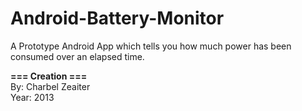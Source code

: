 Android-Battery-Monitor
=======================

A Prototype Android App which tells you how much power has been consumed over an elapsed time.


**=== Creation ===**  
By: Charbel Zeaiter  
Year: 2013 
